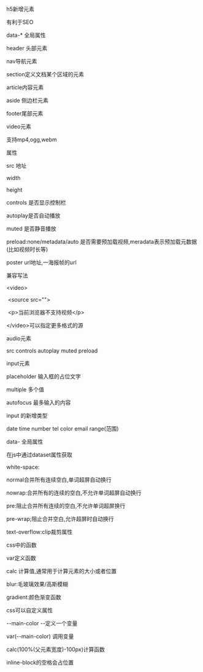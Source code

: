 h5新增元素

有利于SEO

data-* 全局属性

header 头部元素

nav导航元素

section定义文档某个区域的元素

article内容元素

aside 侧边栏元素

footer尾部元素



video元素

支持mp4,ogg,webm



属性

src 地址

width

height

controls 是否显示控制栏

autoplay是否自动播放

muted 是否静音播放

preload:none/metadata/auto 是否需要预加载视频,meradata表示预加载元数据(比如视频时长等)

poster url地址,一海报帧的url

兼容写法

\<video>

​	\<source src="">

​	\<p>当前浏览器不支持视频\</p>



\</video>可以指定更多格式的源



audio元素

src controls autoplay muted preload



input元素

placeholder 输入框的占位文字

multiple 多个值

autofocus 最多输入的内容

input 的新增类型

date time number tel color email range(范围)



data- 全局属性

在js中通过dataset属性获取



white-space:

normal合并所有连续空白,单词超屏自动换行

nowrap:合并所有的连续的空白,不允许单词超屏自动换行

pre:阻止合并所有连续的空白,不允许单词超屏换行

pre-wrap;阻止合并空白,允许超屏时自动换行



text-overflow:clip裁剪属性



css中的函数

var定义函数

calc 计算值,通常用于计算元素的大小或者位置

blur:毛玻璃效果/高斯模糊

gradient:颜色渐变函数



css可以自定义属性

--main-color --定义一个变量

var(--main-color) 调用变量

calc(100%(父元素宽度)-100px)计算函数

inline-block的空格会占位置